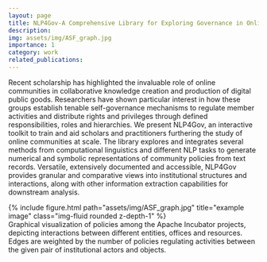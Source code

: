 ```yaml
---
layout: page
title: NLP4Gov-A Comprehensive Library for Exploring Governance in Online Communities
description: 
img: assets/img/ASF_graph.jpg
importance: 1
category: work
related_publications: 
---
```


Recent scholarship has highlighted the invaluable role of online communities in collaborative knowledge creation and production of digital public goods. Researchers have shown particular interest in how these groups establish tenable self-governance mechanisms to regulate member activities and distribute rights and privileges through defined responsibilities, roles and hierarchies. We present NLP4Gov, an interactive toolkit to train and aid scholars and practitioners furthering the study of online communities at scale. The library explores and integrates several methods from computational linguistics and different NLP tasks to generate numerical and symbolic representations of community policies from text records. Versatile, extensively documented and accessible, NLP4Gov provides granular and comparative views into institutional structures and interactions, along with other information extraction capabilities for downstream analysis. 

<div class="row">
    <div class="col-sm mt-3 mt-md-0">
        {% include figure.html path="assets/img/ASF_graph.jpg" title="example image" class="img-fluid rounded z-depth-1" %}
    </div>
</div>
<div class="caption">
    Graphical visualization of policies among the Apache Incubator projects, depicting interactions between different entities, offices and resources. Edges are weighted by the number of policies regulating activities between the given pair of institutional actors and objects. 
</div>


<!-- The code is simple.
Just wrap your images with `<div class="col-sm">` and place them inside `<div class="row">` (read more about the <a href="https://getbootstrap.com/docs/4.4/layout/grid/">Bootstrap Grid</a> system).
To make images responsive, add `img-fluid` class to each; for rounded corners and shadows use `rounded` and `z-depth-1` classes.
Here's the code for the last row of images above: -->

<!-- {% raw %}
```html
<div class="row justify-content-sm-center">
    <div class="col-sm-8 mt-3 mt-md-0">
        {% include figure.html path="assets/img/6.jpg" title="example image" class="img-fluid rounded z-depth-1" %}
    </div>
    <div class="col-sm-4 mt-3 mt-md-0">
        {% include figure.html path="assets/img/11.jpg" title="example image" class="img-fluid rounded z-depth-1" %}
    </div>
</div>
```
{% endraw %} -->
